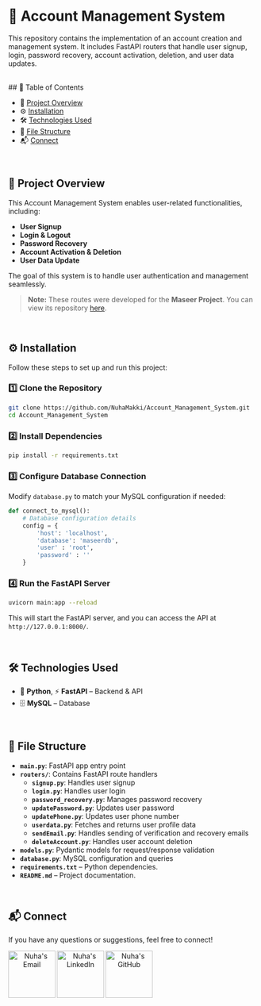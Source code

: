 # 🚀 **Account Management System**

This repository contains the implementation of an account creation and management system. It includes FastAPI routers that handle user signup, login, password recovery, account activation, deletion, and user data updates.

<br>
## 📖 Table of Contents

- 📌 [Project Overview](#project-overview)
- ⚙️ [Installation](#installation)
- 🛠️ [Technologies Used](#technologies-used)
- 📂 [File Structure](#file-structure)
- 📬 [Connect](#connect)

<br>
<a name="project-overview"></a>

## 📌 Project Overview

This Account Management System enables user-related functionalities, including:

- **User Signup**  
- **Login & Logout**  
- **Password Recovery**  
- **Account Activation & Deletion**  
- **User Data Update**

The goal of this system is to handle user authentication and management seamlessly.

> **Note:** These routes were developed for the **Maseer Project**. You can view its repository [here](https://github.com/NuhaMakki/MASEER_Traffic_Violation_Detection_System).

<br>
<a name="installation"></a>

## ⚙️ Installation

Follow these steps to set up and run this project:

### 1️⃣ Clone the Repository

```bash
git clone https://github.com/NuhaMakki/Account_Management_System.git
cd Account_Management_System
```

### 2️⃣ Install Dependencies
```bash
pip install -r requirements.txt
```

### 3️⃣  Configure Database Connection
Modify `database.py`  to match your MySQL configuration if needed:
```python
def connect_to_mysql():
    # Database configuration details
    config = {
        'host': 'localhost',
        'database': 'maseerdb',
        'user' : 'root',
        'password' : ''
    }
```

### 4️⃣ Run the FastAPI Server
```bash
uvicorn main:app --reload
```

This will start the FastAPI server, and you can access the API at `http://127.0.0.1:8000/`.

<br>
<a name="technologies-used"></a>

## 🛠️ Technologies Used

- 🐍 **Python**, ⚡ **FastAPI** – Backend & API  
- 🗄️ **MySQL** – Database  

<br>
<a name="file-structure"></a>

## 📂 File Structure

- **`main.py`**: FastAPI app entry point
- **`routers/`**: Contains FastAPI route handlers
  - **`signup.py`**: Handles user signup
  - **`login.py`**: Handles user login
  - **`password_recovery.py`**: Manages password recovery
  - **`updatePassword.py`**: Updates user password
  - **`updatePhone.py`**: Updates user phone number
  - **`userdata.py`**: Fetches and returns user profile data
  - **`sendEmail.py`**: Handles sending of verification and recovery emails
  - **`deleteAccount.py`**: Handles user account deletion
- **`models.py`**: Pydantic models for request/response validation
- **`database.py`**: MySQL configuration and queries
- **`requirements.txt`** – Python dependencies.
- **`README.md`** – Project documentation.
  
<br>
<a name="connect"></a>

## 📬 Connect

If you have any questions or suggestions, feel free to connect!

<div align="center">

<a href="mailto:noha.m.makki@gmail.com" rel="nofollow">
  <img align="left" alt="Nuha's Email" width="95px" src="https://img.shields.io/badge/Email-D14836?style=for-the-badge&logo=gmail&logoColor=white"  style="max-width: 100%;">
</a>

<a href="https://www.linkedin.com/in/nuha-makki-a3b15a2b9/" rel="nofollow">
  <img align="left" alt="Nuha's LinkedIn" width="95px" src="https://img.shields.io/badge/LinkedIn-0077B5?style=for-the-badge&logo=linkedin&logoColor=white" style="max-width: 100%;">
</a>

<a href="https://github.com/NuhaMakki" rel="nofollow">
  <img align="left" alt="Nuha's GitHub" width="95px" src="https://img.shields.io/badge/GitHub-171515?style=for-the-badge&logo=github&logoColor=white"  style="max-width: 100%;">
</a>

</div>
